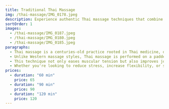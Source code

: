 ```yaml
---
title: Traditional Thai Massage
img: /thai-massage/IMG_0178.jpeg
description: Experience authentic Thai massage techniques that combine acupressure, stretching, and energy work for deep relaxation and renewal.
sortOrder: 1
images:
  - /thai-massage/IMG_0187.jpeg
  - /thai-massage/IMG_0180.jpeg
  - /thai-massage/IMG_0185.jpeg
paragraphs:
  - Thai massage is a centuries-old practice rooted in Thai medicine, designed to realign the body, boost energy flow, and relieve tension through a unique combination of assisted stretching, gentle pressure, and mindful breathing.
  - Unlike Western massage styles, Thai massage is performed on a padded mat on the floor, and clients remain fully clothed in comfortable attire. During the session, the therapist uses their hands, elbows, knees, and even feet to apply rhythmic pressure and guide your body through a series of yoga-like stretches.
  - This technique not only eases muscular tension but also improves joint mobility, posture, and internal balance. It's especially beneficial for people with sedentary lifestyles, athletes, or anyone seeking both physical and mental rejuvenation.
  - Whether you're looking to reduce stress, increase flexibility, or simply indulge in a moment of self-care, Traditional Thai Massage offers a deeply restorative experience for body and mind.
prices:
  - duration: "60 min"
    price: 65
  - duration: "90 min"
    price: 90
  - duration: "120 min"
    price: 120
---
```

